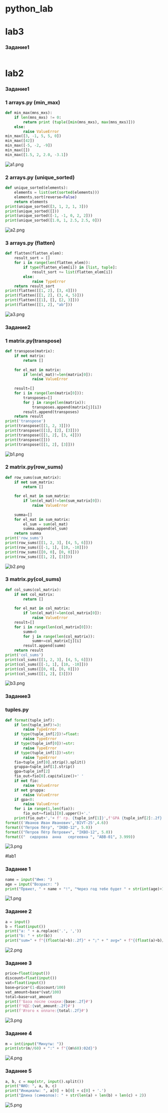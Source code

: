 # python_lab
# lab3
### Задание1
```python
```

# lab2
### Задание1
### 1 arrays.py (min_max)
```python
def min_max(mns_mxs):
    if len(mns_mxs) != 0:
        return print (tuple([min(mns_mxs), max(mns_mxs)]))
    else:
        raise ValueError
min_max([3, -1, 5, 5, 0])
min_max([42])
min_max([-5, -2, -9])
min_max([])
min_max([1.5, 2, 2.0, -3.1])
```
![a1.png](images/lab02/a1.png)
### 2 arrays.py (unique_sorted)
```python
def unique_sorted(elements):
    elements = list(set(sorted(elements)))
    elements.sort(reverse=False)
    return elements
print(unique_sorted([3, 1, 2, 1, 3]))
print(unique_sorted([]))
print(unique_sorted([-1, -1, 0, 2, 2]))
print(unique_sorted([1.0, 1, 2.5, 2.5, 0]))
```
![a2.png](images/lab02/a2.png)
### 3 arrays.py (flatten)
```python
def flatten(flatten_elem):
    result_sort = []
    for i in range(len(flatten_elem)):
        if type(flatten_elem[i]) in [list, tuple]:
            result_sort += list(flatten_elem[i])
        else:
            raise TypeError
    return result_sort
print(flatten([[1, 2], [3, 4]]))
print(flatten([[1, 2], (3, 4, 5)]))
print(flatten([[1], [], [2, 3]]))
print(flatten([[1, 2], "ab"]))
```
![a3.png](images/lab02/a3.png)
### Задание2
### 1 matrix.py(transpose)
```python
def transpose(matrix):
    if not matrix:
        return []
    
    for el_mat in matrix:
        if len(el_mat)!=len(matrix[0]):
            raise ValueError
        
    result=[]
    for i in range(len(matrix[0])):
        transposes=[]
        for j in range(len(matrix)):
            transposes.append(matrix[j][i])
        result.append(transposes)
    return result
print('transpose')
print(transpose([[1, 2, 3]]))
print(transpose([[1], [2], [3]]))
print(transpose([[1, 2], [3, 4]]))
print(transpose([]))
print(transpose([[1, 2], [3]]))
```
![b1.png](images/lab02/b1.png)
### 2 matrix.py(row_sums)
```python
def row_sums(sum_matrix):
    if not sum_matrix:
        return []
    
    for el_mat in sum_matrix:
        if len(el_mat)!=len(sum_matrix[0]):
            raise ValueError
    
    summa=[]
    for el_mat in sum_matrix:
        el_sum = sum(el_mat)
        summa.append(el_sum)
    return summa
print('row_sums')
print(row_sums([[1, 2, 3], [4, 5, 6]]))
print(row_sums([[-1, 1], [10, -10]]))
print(row_sums([[0, 0], [0, 0]]))
print(row_sums([[1, 2], [3]]))
```
![b2.png](images/lab02/b2.png)
### 3 matrix.py(col_sums)
```python
def col_sums(col_matrix):
    if not col_matrix:
        return []
    
    for el_mat in col_matrix:
        if len(el_mat)!=len(col_matrix[0]):
            raise ValueError
    result=[]
    for i in range(len(col_matrix[0])):
        summ=0
        for j in range(len(col_matrix)):
            summ+=col_matrix[j][i]
        result.append(summ)
    return result
print('col_sums')
print(col_sums([[1, 2, 3], [4, 5, 6]]))
print(col_sums([[-1, 1], [10, -10]]))
print(col_sums([[0, 0], [0, 0]]))
print(col_sums([[1, 2], [3]]))


```
![b3.png](images/lab02/b3.png)
### Задание3
### tuples.py
```python
def format(tuple_inf):
    if len(tuple_inf)!=3:
        raise TypeError
    if type(tuple_inf[2])!=float:
        raise TypeError
    if type(tuple_inf[0])!=str:
        raise TypeError
    if type(tuple_inf[1])!=str:
        raise TypeError
    fio=tuple_inf[0].strip().split()
    gruppa=tuple_inf[1].strip()
    gpa=tuple_inf[2]
    fio_out=fio[0].capitalize()+' '
    if not fio:
        raise ValueError
    if not gruppa:
        raise ValueError
    if gpa<0:
        raise ValueError
    for i in range(1,len(fio)):
        fio_out+=fio[i][0].upper()+'.'
    print(fio_out+','+ f' гр. {tuple_inf[1]}',f'GPA {tuple_inf[2]:.2f}')
format(('Иванов Иван Иванович','BIVT-25',4.6))
format(("Петров Пётр", "IKBO-12", 5.0))
format(("Петров Пётр Петрович", "IKBO-12", 5.0))
format(("  сидорова  анна   сергеевна ", "ABB-01", 3.999))
```
![3.png](images/lab02/3.png)




#lab1
### Задание 1
```python
name = input("Имя: ")
age = input("Возраст: ")
print("Првиет, " + name + "!", "Через год тебе будет " + str(int(age)+1) + ".")
```
![1.png](images/lab01/1.png)


### Задание 2
```python
a = input()
b = float(input())
print("a: " + a.replace('.', ','))
print("b: " + str(b))
print("sum=" + f"{(float(a)+b):.2f}" + ";" + " avg=" + f"{(float(a)+b)/2:.2f}")
```
![2.png](images/lab01/2.png)

### Задание 3
```python
price=float(input())
discount=float(input())
vat=float(input())
base=price*(1-discount/100)
vat_amount=base*(vat/100)
total=base+vat_amount
print(f'База после скидки:{base:.2f}₽')
print(f'НДС:{vat_amount:.2f}₽')
print(f'Итого к оплате:{total:.2f}₽')
```
![3.png](images/lab01/3.png)

### Задание 4
```python
m = int(input("Минуты: "))
print(str(m//60) + ":" + f"{(m%60):02d}")
```
![4.png](images/lab01/4.png)

### Задание 5
```python
a, b, c = map(str, input().split())
print("ФИО: ", a, b, c)
print("Инициалы: ", a[0] + b[0] + c[0] + '.')
print("Длина (символов): " + str(len(a) + len(b) + len(c) + 2))
```
![5.png](images/lab01/5.png)
